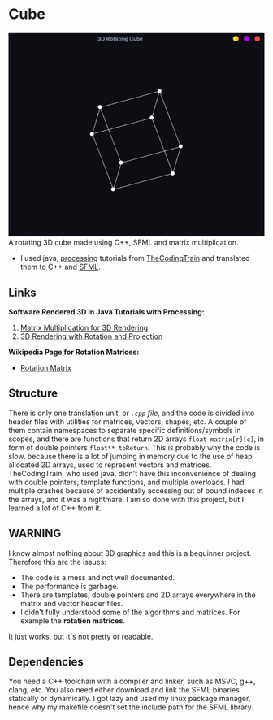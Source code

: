 # Cube
![CUBE](cube.png)
A rotating 3D cube made using C++, SFML and matrix multiplication.

- I used java, [processing](https://processing.org/) tutorials from [TheCodingTrain](https://www.youtube.com/c/TheCodingTrain) and translated them to C++ and [SFML](https://www.sfml-dev.org/).

## Links

**Software Rendered 3D in Java Tutorials with Processing:**
1. [Matrix Multiplication for 3D Rendering](https://www.youtube.com/watch?v=tzsgS19RRc8)
2. [3D Rendering with Rotation and Projection](https://www.youtube.com/watch?v=p4Iz0XJY-Qk)

**Wikipedia Page for Rotation Matrices:**
- [Rotation Matrix](https://en.wikipedia.org/wiki/Rotation_matrix)

## Structure

There is only one translation unit, or _`.cpp` file_, and the code is divided into header files with utilities for matrices, vectors, shapes, etc.
A couple of them contain namespaces to separate specific definitions/symbols in scopes, and there are functions that return 2D arrays `float matrix[r][c]`, in form of double pointers `float** toReturn`. This is probably why the code is slow, because there is a lot of jumping in memory due to the use of heap allocated 2D arrays, used to represent vectors and matrices. TheCodingTrain, who used java, didn't have this inconvenience of dealing with double pointers, template functions, and multiple overloads. I had multiple crashes because of accidentally accessing out of bound indeces in the arrays, and it was a nightmare. I am so done with this project, but I learned a lot of C++ from it.

## WARNING

I know almost nothing about 3D graphics and this is a beguinner project. Therefore this are the issues:

- The code is a mess and not well documented.
- The performance is garbage.
- There are templates, double pointers and 2D arrays everywhere in the matrix and vector header files.
- I didn't fully understood some of the algorithms and matrices. For example the __rotation matrices__.

It just works, but it's not pretty or readable.

## Dependencies


You need a C++ toolchain with a compiler and linker, such as MSVC, g++, clang, etc. You also need either download and link the SFML binaries statically or dynamically. I got lazy and used my linux package manager, hence why my makefile doesn't set the include path for the SFML library.
